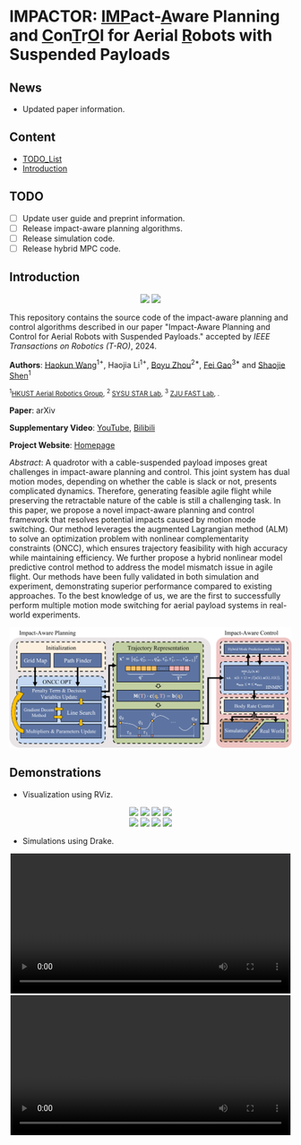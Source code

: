 # IMPACTOR: <u>IMP</u>act-<u>A</u>ware Planning and <u>C</u>on<u>T</u>r<u>O</u>l for Aerial <u>R</u>obots with Suspended Payloads
## News
- Updated paper information.
## Content
* [TODO_List](#todo)
* [Introduction](#introduction)
## TODO
- [ ] Update user guide and preprint information.
- [ ] Release impact-aware planning algorithms.
- [ ] Release simulation code. 
- [ ] Release hybrid MPC code.
## Introduction
<div align=center>
  <img src="images/gif-scenario_1.gif" width=400px>
  <img src="images/gif-scenario_2.gif" width=400px>
</div>

This repository contains the source code of the impact-aware planning and control algorithms described in our paper "Impact-Aware Planning and Control for Aerial Robots with Suspended Payloads." accepted by _IEEE Transactions on Robotics (T-RO)_, 2024.

__Authors__: [Haokun Wang](https://haokun-wang.com)<sup>1+</sup>, Haojia Li<sup>1+</sup>, [Boyu Zhou](https://boyuzhou.net/)<sup>2*</sup>, [Fei Gao](http://zju-fast.com/fei-gao/)<sup>3*</sup> and [Shaojie Shen](https://uav.hkust.edu.hk/group/)<sup>1</sup>

<small><sup>1</sup>[HKUST Aerial Robotics Group](https://uav.hkust.edu.hk/), <sup>2</sup> [SYSU STAR Lab](https://boyuzhou.net/), <sup>3</sup> [ZJU FAST Lab](http://zju-fast.com/), .</small>

__Paper__: arXiv

__Supplementary Video__: [YouTube](https://youtu.be/k_XGQyrNh9I?si=K2775t8ui0WClqqv), [Bilibili](https://www.bilibili.com/video/BV1zg4y1L7dC/?share_source=copy_web&vd_source=4a496bdfc1980dd80977a281d5c963c0)

__Project Website__: [Homepage](https://sites.google.com/view/suspended-payload/)

_Abstract_: A quadrotor with a cable-suspended payload imposes great challenges in impact-aware planning and control. 
This joint system has dual motion modes, depending on whether the cable is slack or not, presents complicated dynamics. 
Therefore, generating feasible agile flight while preserving the retractable nature of the cable is still a challenging task. 
In this paper, we propose a novel impact-aware planning and control framework that resolves potential impacts caused by motion mode switching. 
Our method leverages the augmented Lagrangian method (ALM) to solve an optimization problem with nonlinear complementarity constraints (ONCC), which ensures trajectory feasibility with high accuracy while maintaining efficiency. 
We further propose a hybrid nonlinear model predictive control method to address the model mismatch issue in agile flight. 
Our methods have been fully validated in both simulation and experiment, demonstrating superior performance compared to existing approaches. 
To the best knowledge of us, we are the first to successfully perform multiple motion mode switching for aerial payload systems in real-world experiments.

![SystemDiagram](images/fig-system_diagram.png)

## Demonstrations
- Visualization using RViz.
<div align=center>
  <img src="images/gif-benchmark_0.gif" width=250px>
  <img src="images/gif-benchmark_1.gif" width=250px>
  <img src="images/gif-benchmark_2.gif" width=250px>
  <img src="images/gif-benchmark_3.gif" width=250px>
</div>
<div align=center>
  <img src="images/gif-benchmark_4.gif" width=250px>
  <img src="images/gif-benchmark_5.gif" width=250px>
  <img src="images/gif-benchmark_6.gif" width=250px>
  <img src="images/gif-benchmark_7.gif" width=250px>
</div>

- Simulations using Drake.
<div align=center>
  <video src="images/drake_scenario_1.mp4" controls="controls" width="500"></video>
  <video src="images/drake_scenario_2.mp4" controls="controls" width="500"></video>
</div>